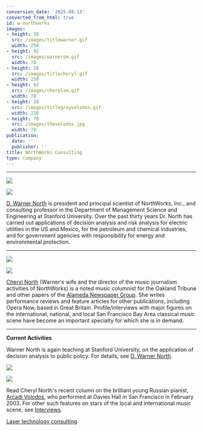 ```yaml
---
conversion_date: '2025-08-13'
converted_from_html: true
id: w-northworks
images:
- height: 28
  src: /images/titlewarner.gif
  width: 250
- height: 92
  src: /images/warnersm.gif
  width: 70
- height: 28
  src: /images/titlecheryl.gif
  width: 250
- height: 92
  src: /images/cherylsm.gif
  width: 70
- height: 28
  src: /images/titlegrayvolodos.gif
  width: 220
- height: 70
  src: /images/thmvolodos.jpg
  width: 70
publication:
  date: ''
  publisher: ''
title: NorthWorks Consulting
type: company
---
```


***

![](/images/titlewarner.gif)

![](/images/warnersm.gif)

[D. Warner North](w-main) is president and principal scientist of NorthWorks, Inc., and consulting professor in the Department of Management Science and Engineering at Stanford University. Over the past thirty years Dr. North has carried out applications of decision analysis and risk analysis for electric utilities in the US and Mexico, for the petroleum and chemical industries, and for government agencies with responsibility for energy and environmental protection.

***

![](/images/titlecheryl.gif)

![](/images/cherylsm.gif)

[Cheryl North](c-main) (Warner's wife and the director of the music journalism activities of NorthWorks) is a noted music columnist for the Oakland Tribune and other papers of the [Alameda Newspaper Group](http://www.insidebayarea.com). She writes performance reviews and feature articles for other publications, including Opera Now, based in Great Britain. Profile/interviews with major figures on the international, national, and local San Francisco Bay Area classical music scene have become an important specialty for which she is in demand.

***

**Current Activities**

Warner North is again teaching at Stanford University, on the application of decision analysis to public policy. For details, see [D. Warner North](w-main).

![](/images/titlegrayvolodos.gif)

![](/images/thmvolodos.jpg)

Read Cheryl North's recent column on the brilliant young Russian pianist, [Arcadi Volodos](c-volodos), who performed at Davies Hall in San Francisco in February 2003. For other such features on stars of the local and international music scene, see [Interviews](c-interviews).

[Laser technology consulting](/articles//w-laser)
